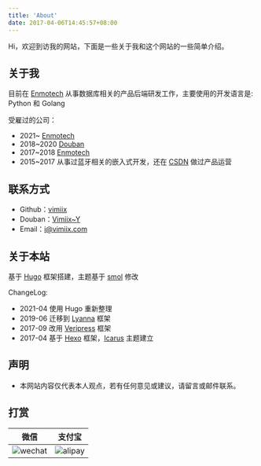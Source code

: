 ```yaml
---
title: 'About'
date: 2017-04-06T14:45:57+08:00
---
```


Hi，欢迎到访我的网站，下面是一些关于我和这个网站的一些简单介绍。

## 关于我

目前在 [Enmotech](https://enmotech.com/) 从事数据库相关的产品后端研发工作，主要使用的开发语言是: Python 和 Golang

受雇过的公司：

- 2021~ [Enmotech](https://enmotech.com)
- 2018~2020 [Douban](https://www.douban.com)
- 2017~2018 [Enmotech](https://enmotech.com)
- 2015~2017 从事过蓝牙相关的嵌入式开发，还在 [CSDN](https://www.csdn.net/) 做过产品运营

## 联系方式

- Github：[vimiix](http://github.com/vimiix)
- Douban：[Vimiix~Y](https://www.douban.com/people/vimiix/)
- Email：[i@vimiix.com](mailto:i@vimiix.com)

## 关于本站

基于 [Hugo](https://gohugo.io/) 框架搭建，主题基于 [smol](https://github.com/colorchestra/smol) 修改

ChangeLog:

- 2021-04 使用 Hugo 重新整理
- 2019-06 迁移到 [Lyanna](https://github.com/dongweiming/lyanna) 框架
- 2017-09 改用 [Veripress](https://github.com/verilab/veripress) 框架
- 2017-04 基于 [Hexo](https://hexo.io/) 框架，[Icarus](https://github.com/ppoffice/hexo-theme-icarus) 主题建立

## 声明

- 本网站内容仅代表本人观点，若有任何意见或建议，请留言或邮件联系。

## 打赏

|                                                              微信                                                               |                                                             支付宝                                                              |
| :-----------------------------------------------------------------------------------------------------------------------------: | :-----------------------------------------------------------------------------------------------------------------------------: |
| ![wechat](https://static.vimiix.com/uPic/2021-04-06/WeChatbb78a525854e77d40474fa446192ea3d.png?x-oss-process=image/resize,p_15) | ![alipay](https://static.vimiix.com/uPic/2021-04-06/WeChat7a6da5fc36f59ad4feae8fd10a788d07.png?x-oss-process=image/resize,p_15) |
